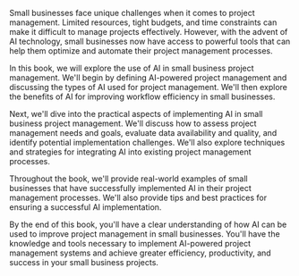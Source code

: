 
Small businesses face unique challenges when it comes to project management. Limited resources, tight budgets, and time constraints can make it difficult to manage projects effectively. However, with the advent of AI technology, small businesses now have access to powerful tools that can help them optimize and automate their project management processes.

In this book, we will explore the use of AI in small business project management. We'll begin by defining AI-powered project management and discussing the types of AI used for project management. We'll then explore the benefits of AI for improving workflow efficiency in small businesses.

Next, we'll dive into the practical aspects of implementing AI in small business project management. We'll discuss how to assess project management needs and goals, evaluate data availability and quality, and identify potential implementation challenges. We'll also explore techniques and strategies for integrating AI into existing project management processes.

Throughout the book, we'll provide real-world examples of small businesses that have successfully implemented AI in their project management processes. We'll also provide tips and best practices for ensuring a successful AI implementation.

By the end of this book, you'll have a clear understanding of how AI can be used to improve project management in small businesses. You'll have the knowledge and tools necessary to implement AI-powered project management systems and achieve greater efficiency, productivity, and success in your small business projects.

